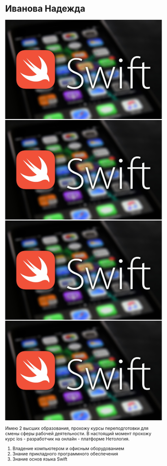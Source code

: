 
# Иванова Надежда


![logo](/img/swift.png)
![logo](img/swift.png)
![logo](/swift.png)
![logo](swift.png)

Имею 2 высших образования, прохожу курсы переподготовки для смены сферы рабочей деятельности. В настоящий момент прохожу курс ios - разработчик на онлайн - платформе Нетология.

1. Владение компьютером и офисным оборудованием 
1. Знание прикладного программного обеспечения
1. Знание основ языка Swift




